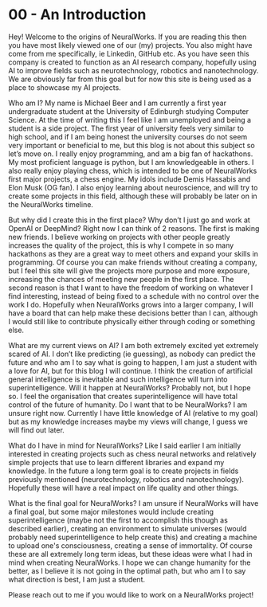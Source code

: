 # 00 - An Introduction

Hey! Welcome to the origins of NeuralWorks. If you are reading this then you have most likely viewed one of our (my) projects. You also might have come from me specifically, ie Linkedin, GitHub etc. As you have seen this company is created to function as an AI research company, hopefully using AI to improve fields such as neurotechnology, robotics and nanotechnology. We are obviously far from this goal but for now this site is being used as a place to showcase my AI projects.

Who am I? My name is Michael Beer and I am currently a first year undergraduate student at the University of Edinburgh studying Computer Science. At the time of writing this I feel like I am unemployed and being a student is a side project. The first year of university feels very similar to high school, and if I am being honest the university courses do not seem very important or beneficial to me, but this blog is not about this subject so let’s move on. I really enjoy programming, and am a big fan of hackathons. My most proficient language is python, but I am knowledgeable in others. I also really enjoy playing chess, which is intended to be one of NeuralWorks first major projects, a chess engine. My idols include Demis Hassabis and Elon Musk (OG fan). I also enjoy learning about neuroscience, and will try to create some projects in this field, although these will probably be later on in the NeuralWorks timeline.

But why did I create this in the first place? Why don’t I just go and work at OpenAI or DeepMind? Right now I can think of 2 reasons. The first is making new friends. I believe working on projects with other people greatly increases the quality of the project, this is why I compete in so many hackathons as they are a great way to meet others and expand your skills in programming. Of course you can make friends without creating a company, but I feel this site will give the projects more purpose and more exposure, increasing the chances of meeting new people in the first place. The second reason is that I want to have the freedom of working on whatever I find interesting, instead of being fixed to a schedule with no control over the work I do. Hopefully when NeuralWorks grows into a larger company, I will have a board that can help make these decisions better than I can, although I would still like to contribute physically either through coding or something else.

What are my current views on AI? I am both extremely excited yet extremely scared of AI. I don’t like predicting (ie guessing), as nobody can predict the future and who am I to say what is going to happen, I am just a student with a love for AI, but for this blog I will continue. I think the creation of artificial general intelligence is inevitable and such intelligence will turn into superintelligence. Will it happen at NeuralWorks? Probably not, but I hope so. I feel the organisation that creates superintelligence will have total control of the future of humanity. Do I want that to be NeuralWorks? I am unsure right now. Currently I have little knowledge of AI (relative to my goal) but as my knowledge increases maybe my views will change, I guess we will find out later.

What do I have in mind for NeuralWorks? Like I said earlier I am initially interested in creating projects such as chess neural networks and relatively simple projects that use to learn different libraries and expand my knowledge. In the future a long term goal is to create projects in fields previously mentioned (neurotechnology, robotics and nanotechnology). Hopefully these will have a real impact on life quality and other things.

What is the final goal for NeuralWorks? I am unsure if NeuralWorks will have a final goal, but some major milestones would include creating superintelligence (maybe not the first to accomplish this though as described earlier), creating an environment to simulate universes (would probably need superintelligence to help create this) and creating a machine to upload one's consciousness, creating a sense of immortality. Of course these are all extremely long term ideas, but these ideas were what I had in mind when creating NeuralWorks. I hope we can change humanity for the better, as I believe it is not going in the optimal path, but who am I to say what direction is best, I am just a student.

Please reach out to me if you would like to work on a NeuralWorks project!
